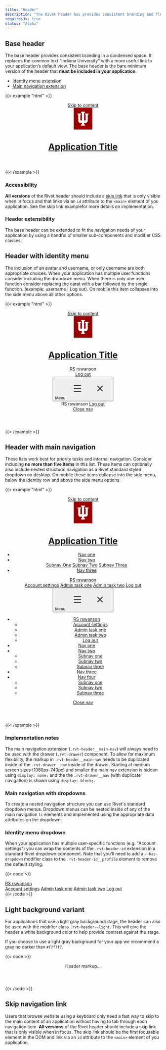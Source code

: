 ```yaml
---
title: "Header"
description: "The Rivet header has provides consistent branding and flexible navigation layout for your application."
requiresJs: true
status: "Alpha"
---
```


## Base header
The base header provides consistent branding in a condensed space. It replaces the common text “Indiana University” with a more useful link to your application’s default view. The base header is the bare minimum version of the header that **must be included in your application**.

- [Identity menu extension](#header-with-identity-menu)
- [Main navigation extension](#header-with-main-navigation)

{{< example "html" >}}<header class="rvt-header" role="banner">
    <a class="rvt-skip-link" href="#main-content">Skip to content</a>
    <div class="rvt-header__trident">
        <svg xmlns="http://www.w3.org/2000/svg" width="60" height="70" viewBox="0 0 60 70" aria-labelledby="iu-logo">
            <title id="iu-logo">Indiana University</title>
            <rect width="60" height="70" fill="#900"/>
            <polygon points="35.96 18.44 35.96 21.84 38.52 21.84 38.52 40.51 33.41 40.51 33.41 15.9 35.96 15.9 35.96 12.5 24.04 12.5 24.04 15.9 26.58 15.9 26.58 40.51 21.48 40.51 21.48 21.84 24.04 21.84 24.04 18.44 12.09 18.44 12.09 21.84 14.65 21.84 14.65 43.79 18.72 48.15 26.58 48.15 26.58 53.26 24.04 53.26 24.04 57.5 35.96 57.5 35.96 53.26 33.41 53.26 33.41 48.15 40.93 48.15 45.33 43.79 45.33 21.84 47.91 21.84 47.91 18.44 35.96 18.44" fill="#fff"/>
        </svg>
    </div>
    <h1 class="rvt-header__title">
        <a href="#0">Application Title</a>
    </h1>
</header>
{{< /example >}}

### Accessibility
**All versions** of the Rivet header should include a [skip link](#skip-navigation-link) that is only visible when in focus and that links via an `id` attribute to the `<main>` element of you application. See the skip link examplefor more details on implementation.

### Header extensibility
The base header can be extended to fit the navigation needs of your application by using a handful of smaller sub-components and modifier CSS classes.

## Header with identity menu
The inclusion of an avatar and username, or only username are both appropriate choices. When your application has multiple user functions consider including the dropdown menu. When there is only one user function consider replacing the carat with a bar followed by the single function. (example:  username | Log out). On mobile this item collapses into the side menu above all other options.

{{< example "html" >}}<header class="rvt-header" role="banner">
    <a class="rvt-skip-link" href="#main-content">Skip to content</a>
    <div class="rvt-header__trident">
        <svg xmlns="http://www.w3.org/2000/svg" width="60" height="70" viewBox="0 0 60 70" aria-labelledby="iu-logo">
            <title id="iu-logo">Indiana University</title>
            <rect width="60" height="70" fill="#900"/>
            <polygon points="35.96 18.44 35.96 21.84 38.52 21.84 38.52 40.51 33.41 40.51 33.41 15.9 35.96 15.9 35.96 12.5 24.04 12.5 24.04 15.9 26.58 15.9 26.58 40.51 21.48 40.51 21.48 21.84 24.04 21.84 24.04 18.44 12.09 18.44 12.09 21.84 14.65 21.84 14.65 43.79 18.72 48.15 26.58 48.15 26.58 53.26 24.04 53.26 24.04 57.5 35.96 57.5 35.96 53.26 33.41 53.26 33.41 48.15 40.93 48.15 45.33 43.79 45.33 21.84 47.91 21.84 47.91 18.44 35.96 18.44" fill="#fff"/>
        </svg>
    </div>
    <h1 class="rvt-header__title">
        <a href="#0">Application Title</a>
    </h1>
    <div class="rvt-header__controls">
        <div class="rvt-header-id">
            <div href="#0" class="rvt-header-id__profile">
                <span class="rvt-header-id__avatar" aria-hidden="true">RS</span>
                <span class="rvt-header-id__user">rswanson</span>
            </div>
            <a href="#0" class="rvt-header-id__log-out">
                Log out
            </a>
        </div>
        <button class="rvt-drawer-button" aria-haspopup="true" aria-expanded="false" data-drawer-trigger="mobile-drawer-id">
            <span class="sr-only">Menu</span>
            <svg class="rvt-drawer-button-open" aria-labelledby="open-icon" xmlns="http://www.w3.org/2000/svg" width="70" height="70" viewBox="0 0 70 70">
                <title id="open-icon">Open</title>
                <g>
                    <line x1="24.5" y1="25.38" x2="45.5" y2="25.38" fill="none" stroke="#333" stroke-linecap="round" stroke-miterlimit="10" stroke-width="3"/>
                    <line x1="24.5" y1="35" x2="45.5" y2="35" fill="none" stroke="#333" stroke-linecap="round" stroke-miterlimit="10" stroke-width="3"/>
                    <line x1="24.5" y1="44.62" x2="45.5" y2="44.62" fill="none" stroke="#333" stroke-linecap="round" stroke-miterlimit="10" stroke-width="3"/>
                </g>
            </svg>
            <svg class="rvt-drawer-button-close" aria-labelledby="close-icon" xmlns="http://www.w3.org/2000/svg" width="70" height="70" viewBox="0 0 70 70">
                <title id="close-icon">Close</title>
                <line x1="27.58" y1="27.58" x2="42.42" y2="42.42" fill="none" stroke="#333" stroke-linecap="round" stroke-miterlimit="10" stroke-width="3"/>
                <line x1="42.42" y1="27.58" x2="27.58" y2="42.42" fill="none" stroke="#333" stroke-linecap="round" stroke-miterlimit="10" stroke-width="3"/>
            </svg>
        </button>
    </div>
    <div class="rvt-drawer" aria-hidden="true" id="mobile-drawer-id">
        <div class="rvt-header-id rvt-header-id--drawer">
            <div class="rvt-header-id__profile rvt-header-id__profile--drawer p-all-sm">
                <span class="rvt-header-id__avatar" aria-hidden="true">RS</span>
                <span class="rvt-header-id__user">rswanson</span>
                <a href="#0" class="rvt-header-id__log-out">
                    Log out
                </a>
            </div>
        </div>
        <a href="#0" class="rvt-drawer__bottom-close">Close nav</a>
    </div>
</header>
{{< /example >}}

## Header with main navigation
These lists work best for priority tasks and internal navigation. Consider including **no more than five items** in this list. These items can optionally also include nested structural navigation as a Rivet standard styled dropdown on desktop. On mobile these items collapse into the side menu, below the identity row and above the side menu options.

{{< example "html" >}}
<header class="rvt-header" role="banner">
    <a class="rvt-skip-link" href="#main-content">Skip to content</a>
    <!-- Trident -->
    <div class="rvt-header__trident">
        <svg xmlns="http://www.w3.org/2000/svg" width="60" height="70" viewBox="0 0 60 70" aria-labelledby="iu-logo">
            <title id="iu-logo">Indiana University</title>
            <rect width="60" height="70" fill="#900"/>
            <polygon points="35.96 18.44 35.96 21.84 38.52 21.84 38.52 40.51 33.41 40.51 33.41 15.9 35.96 15.9 35.96 12.5 24.04 12.5 24.04 15.9 26.58 15.9 26.58 40.51 21.48 40.51 21.48 21.84 24.04 21.84 24.04 18.44 12.09 18.44 12.09 21.84 14.65 21.84 14.65 43.79 18.72 48.15 26.58 48.15 26.58 53.26 24.04 53.26 24.04 57.5 35.96 57.5 35.96 53.26 33.41 53.26 33.41 48.15 40.93 48.15 45.33 43.79 45.33 21.84 47.91 21.84 47.91 18.44 35.96 18.44" fill="#fff"/>
        </svg>
    </div>
    <!-- App title -->
    <h1 class="rvt-header__title">
        <a href="#0">Application Title</a>
    </h1>
    <!-- Wrapper for header interactive elements -->
    <div class="rvt-header__controls">
        <!-- Main inline nav element -->
        <nav class="rvt-header__main-nav" role="navigation">
            <ul>
                <li><a href="#0">Nav one</a></li>
                <li>
                    <div class="dropdown">
                        <a class="dropdown__trigger" href="#0" data-dropdown-trigger="dropdown-1" aria-haspopup="true" aria-expanded="false">
                            Nav two
                        </a>
                        <div class="dropdown__menu" id="dropdown-1" aria-hidden="true">
                            <a href="#0">Subnav One</a>
                            <a href="#0">Subnav Two</a>
                            <a href="#0">Subnav Three</a>
                        </div>
                    </div>
                </li>
                <li><a href="#0">Nav three</a></li>
            </ul>
        </nav>
        <!-- ID menu w/ dropdown -->
        <div class="rvt-header-id">
            <div class="dropdown">
                <a href="#0" class="rvt-header-id__profile rvt-header-id__profile--has-dropdown dropdown__trigger" data-dropdown-trigger="id-dropdown" aria-haspopup="true" aria-expanded="false">
                    <span class="rvt-header-id__avatar" aria-hidden="true">RS</span>
                    <span class="rvt-header-id__user">rswanson</span>
                </a>
                <div class="dropdown__menu dropdown__menu--right" id="id-dropdown" aria-hidden="true">
                    <a href="#">Account settings</a>
                    <a href="#">Admin task one</a>
                    <a href="#">Admin task two</a>
                    <a href="">Log out</a>
                </div>
            </div>
        </div>
        <!-- Drawer close button - shows on small screens -->
        <button class="rvt-drawer-button" aria-haspopup="true" aria-expanded="false" data-drawer-trigger="mobile-drawer">
            <span class="sr-only">Menu</span>
            <svg class="rvt-drawer-button-open" aria-labelledby="open-icon" xmlns="http://www.w3.org/2000/svg" width="70" height="70" viewBox="0 0 70 70">
                <title id="open-icon">Open</title>
                <g>
                    <line x1="24.5" y1="25.38" x2="45.5" y2="25.38" fill="none" stroke="#333" stroke-linecap="round" stroke-miterlimit="10" stroke-width="3"/>
                    <line x1="24.5" y1="35" x2="45.5" y2="35" fill="none" stroke="#333" stroke-linecap="round" stroke-miterlimit="10" stroke-width="3"/>
                    <line x1="24.5" y1="44.62" x2="45.5" y2="44.62" fill="none" stroke="#333" stroke-linecap="round" stroke-miterlimit="10" stroke-width="3"/>
                </g>
            </svg>
            <svg class="rvt-drawer-button-close" aria-labelledby="close-icon" xmlns="http://www.w3.org/2000/svg" width="70" height="70" viewBox="0 0 70 70">
                <title id="close-icon">Close</title>
                <line x1="27.58" y1="27.58" x2="42.42" y2="42.42" fill="none" stroke="#333" stroke-linecap="round" stroke-miterlimit="10" stroke-width="3"/>
                <line x1="42.42" y1="27.58" x2="27.58" y2="42.42" fill="none" stroke="#333" stroke-linecap="round" stroke-miterlimit="10" stroke-width="3"/>
            </svg>
        </button>
    </div>
    <!--
        Drawer - small screens only
        NOTE: If we are going to give people the option to use the drawer
        on desktop as well, a combo of duplicating markup and showing/hiding
        is probably the best way to handle that kind of flexibility.
        We'll just need to be clear about it in the documentation.
    -->
    <div class="rvt-drawer" aria-hidden="true" id="mobile-drawer">
        <!-- Drawer nav -->
        <nav class="rvt-drawer__nav" role="navigation">
            <ul>
                <li class="has-children">
                    <a href="#0" class="rvt-header-id__profile rvt-header-id__profile--drawer" data-subnav-trigger="subnav-id" aria-haspopup="true" aria-expanded="false">
                        <span class="rvt-header-id__avatar" aria-hidden="true">RS</span>
                        <span class="rvt-header-id__user rvt-header-id__user--has-dropdown">rswanson</span>
                    </a>
                    <ul id="subnav-id" aria-hidden="true">
                        <li><a href="#">Account settings</a></li>
                        <li><a href="#">Admin task one</a></li>
                        <li><a href="#">Admin task two</a></li>
                        <li><a href="">Log out</a></li>
                    </ul>
                </li>
                <li><a href="#0">Nav one</a></li>
                <li class="has-children">
                    <a href="#0" data-subnav-trigger="subnav-1" aria-haspopup="true" aria-expanded="false">Nav two</a>
                    <ul id="subnav-1" aria-hidden="true">
                        <li><a href="#0">Subnav one</a></li>
                        <li><a href="#0">Subnav two</a></li>
                        <li><a href="#0">Subnav three</a></li>
                    </ul>
                </li>
                <li><a href="#0">Nav three</a></li>
                <li class="has-children">
                    <a href="#0" data-subnav-trigger="subnav-2" aria-haspopup="true" aria-expanded="false">Nav four</a>
                    <ul id="subnav-2" aria-hidden="true">
                        <li><a href="#0">Subnav one</a></li>
                        <li><a href="#0">Subnav two</a></li>
                        <li><a href="#0">Subnav three</a></li>
                    </ul>
                </li>
            </ul>
            <a href="#0" class="rvt-drawer__bottom-close">Close nav</a>
        </nav>
    </div>
</header>
{{< /example >}}

### Implementation notes
The main navigation extension (`.rvt-header__main-nav`) will always need to be used with the drawer (`.rvt-drawer`) component. To allow for maximum flexibility, the markup in `.rvt-header__main-nav` needs to be duplicated inside of the `.rvt-drawer__nav` inside of the drawer. Starting at medium screen sizes (1080px–740px) and smaller the main nav extension is hidden using `display: none;` and the the `.rvt-drawer__nav` (with duplicate navigation) is shown using `display: block;`.

### Main navigation with dropdowns
To create a nested navigation structure you can use Rivet's standard dropdown menus. Dropdown menus can be nested inside of any of the main navigation `li` elements and implemented using the appropriate data attributes on the dropdown.

### Identity menu dropdown
When your application has multiple user-specific functions (e.g. "Account settings") you can wrap the contents of the `.rvt-header-id` extension in a standard Rivet dropdown component. Note that you'll need to add a `--has-dropdown` modifier class to the `.rvt-header-id__profile` element to remove the default styling.

{{< code >}}<!-- ID menu w/ dropdown -->
<div class="rvt-header-id">
    <div class="dropdown">
        <a href="#0" class="rvt-header-id__profile rvt-header-id__profile--has-dropdown dropdown__trigger" data-dropdown-trigger="id-dropdown-example" aria-haspopup="true" aria-expanded="false">
            <span class="rvt-header-id__avatar" aria-hidden="true">RS</span>
            <span class="rvt-header-id__user">rswanson</span>
        </a>
        <div class="dropdown__menu dropdown__menu--right" id="id-dropdown-example" aria-hidden="true">
            <a href="#">Account settings</a>
            <a href="#">Admin task one</a>
            <a href="#">Admin task two</a>
            <a href="">Log out</a>
        </div>
    </div>
</div>
{{< /code >}}

## Light background variant
For applications that use a light gray background/stage, the header can also be used with the modifier class `.rvt-header--light`. This will give the header a white background color to help provide contrast against the stage.

If you choose to use a light gray background for your app we recommend a gray no darker than `#f7f7f7`.

{{< code >}}<header class="rvt-header rvt-header--light" role="banner">
    Header markup...
</header>
{{< /code >}}

## Skip navigation link
Users that browse website using a keyboard only need a fast way to skip to the main content of an application without having to tab through each navigation item. **All versions** of the Rivet header should include a skip link that is only visible when in focus. The skip link should be the first focusable element in the DOM and link via an `id` attribute to the `<main>` element of you application.
